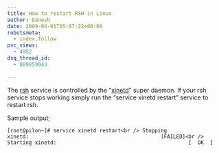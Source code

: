 ```yaml
---
title: How to restart RSH in Linux
author: Danesh
date: 2009-04-01T05:07:22+00:00
robotsmeta:
  - index,follow
pvc_views:
  - 4952
dsq_thread_id:
  - 889859043

---
```

The [rsh][1] service is controlled by the &#8220;[xinetd][2]&#8221; super daemon. If your rsh service stops working simply run the &#8220;service xinetd restart&#8221; service to restart rsh.

Sample output;

`[root@pilon~]# service xinetd restart<br />
Stopping xinetd:                                           [FAILED]<br />
Starting xinetd:                                           [  OK  ]`

 [1]: http://en.wikipedia.org/wiki/Remote_Shell
 [2]: http://en.wikipedia.org/wiki/Xinetd